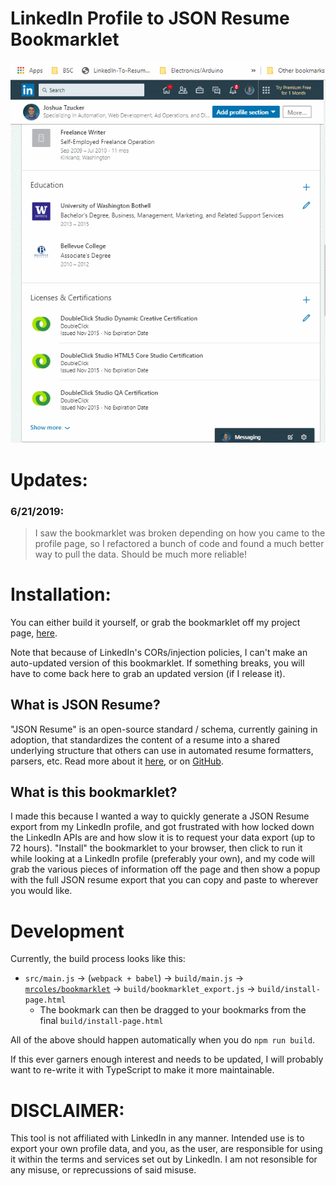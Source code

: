# LinkedIn Profile to JSON Resume Bookmarklet
![Demo GIF](demo.gif "Demo Gif")

# Updates:
### 6/21/2019:
> I saw the bookmarklet was broken depending on how you came to the profile page, so I refactored a bunch of code and found a much better way to pull the data. Should be much more reliable!

# Installation:
You can either build it yourself, or grab the bookmarklet off my project page, [here](https://joshuatz.com/projects/web-stuff/linkedin-profile-to-json-resume-exporter-bookmarklet).

Note that because of LinkedIn's CORs/injection policies, I can't make an auto-updated version of this bookmarklet. If something breaks, you will have to come back here to grab an updated version (if I release it).

## What is JSON Resume?
"JSON Resume" is an open-source standard / schema, currently gaining in adoption, that standardizes the content of a resume into a shared underlying structure that others can use in automated resume formatters, parsers, etc. Read more about it [here](https://jsonresume.org/), or on [GitHub](https://github.com/jsonresume).

## What is this bookmarklet?
I made this because I wanted a way to quickly generate a JSON Resume export from my LinkedIn profile, and got frustrated with how locked down the LinkedIn APIs are and how slow it is to request your data export (up to 72 hours). "Install" the bookmarklet to your browser, then click to run it while looking at a LinkedIn profile (preferably your own), and my code will grab the various pieces of information off the page and then show a popup with the full JSON resume export that you can copy and paste to wherever you would like.

# Development
Currently, the build process looks like this:
 - `src/main.js` -> (`webpack + babel`) -> `build/main.js` -> [`mrcoles/bookmarklet`](https://github.com/mrcoles/bookmarklet) -> `build/bookmarklet_export.js` -> `build/install-page.html`
     - The bookmark can then be dragged to your bookmarks from the final `build/install-page.html`

All of the above should happen automatically when you do `npm run build`.

If this ever garners enough interest and needs to be updated, I will probably want to re-write it with TypeScript to make it more maintainable. 

# DISCLAIMER:
This tool is not affiliated with LinkedIn in any manner. Intended use is to export your own profile data, and you, as the user, are responsible for using it within the terms and services set out by LinkedIn. I am not resonsible for any misuse, or reprecussions of said misuse.